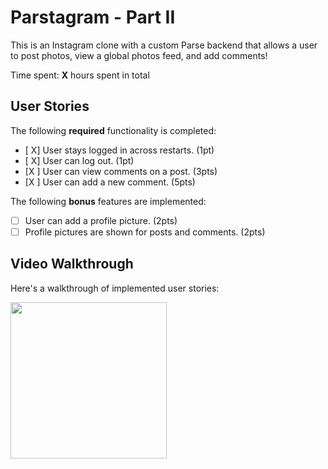 # Parstagram - Part II

This is an Instagram clone with a custom Parse backend that allows a user to post photos, view a global photos feed, and add comments!

Time spent: **X** hours spent in total

## User Stories

The following **required** functionality is completed:

- [ X] User stays logged in across restarts. (1pt)
- [ X] User can log out. (1pt)
- [X ] User can view comments on a post. (3pts)
- [X ] User can add a new comment. (5pts)

The following **bonus** features are implemented:

- [ ] User can add a profile picture. (2pts)
- [ ] Profile pictures are shown for posts and comments. (2pts)

## Video Walkthrough

Here's a walkthrough of implemented user stories:

<img src='http://g.recordit.co/YUCFiu1EYj.gif' width='250' />

